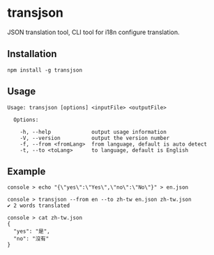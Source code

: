 # transjson
JSON translation tool, CLI tool for i18n configure translation.

## Installation
`npm install -g transjson`

## Usage
```
Usage: transjson [options] <inputFile> <outputFile>

  Options:

    -h, --help             output usage information
    -V, --version          output the version number
    -f, --from <fromLang>  from language, default is auto detect
    -t, --to <toLang>      to language, default is English
```

## Example
```
console > echo "{\"yes\":\"Yes\",\"no\":\"No\"}" > en.json

console > transjson --from en --to zh-tw en.json zh-tw.json
✔ 2 words translated

console > cat zh-tw.json
{
  "yes": "是",
  "no": "沒有"
}
```
